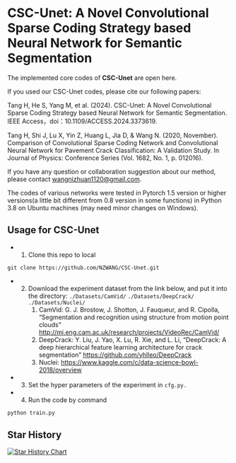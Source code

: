 # CSC-Unet: A Novel Convolutional Sparse Coding Strategy based Neural Network for Semantic Segmentation


The implemented core codes of **CSC-Unet** are open here. 

If you used our CSC-Unet codes, please cite our following papers: 

Tang H, He S, Yang M, et al. (2024). CSC-Unet: A Novel Convolutional Sparse Coding Strategy based Neural Network for Semantic Segmentation. IEEE Access，doi：10.1109/ACCESS.2024.3373619.

Tang H, Shi J, Lu X, Yin Z, Huang L, Jia D, & Wang N. (2020, November). Comparison of Convolutional Sparse Coding Network and Convolutional Neural Network for Pavement Crack Classification: A Validation Study. In Journal of Physics: Conference Series (Vol. 1682, No. 1, p. 012016). 

If you have any question or collaboration suggestion about our method, please contact wangnizhuan1120@gmail.com. 

The codes of various networks were tested in Pytorch 1.5 version or higher versions(a little bit different from 0.8 version in some functions) in Python 3.8 on Ubuntu machines (may need minor changes on Windows).

## Usage for CSC-Unet

- 1. Clone this repo to local

```
git clone https://github.com/NZWANG/CSC-Unet.git
```

 - 2. Download the experiment dataset from the link below, and put it into the directory: ```./Datasets/CamVid/```	```./Datasets/DeepCrack/```	```./Datasets/Nuclei/```
      1) CamVid: G. J. Brostow, J. Shotton, J. Fauqueur, and R. Cipolla,  “Segmentation and recognition using structure from motion point clouds” http://mi.eng.cam.ac.uk/research/projects/VideoRec/CamVid/
      2)  DeepCrack:   Y. Liu, J. Yao, X. Lu, R. Xie, and L. Li,  “DeepCrack: A deep hierarchical feature learning architecture for crack segmentation” https://github.com/yhlleo/DeepCrack
      3)  Nuclei: https://www.kaggle.com/c/data-science-bowl-2018/overview  
- 3. Set the hyper parameters of the experiment in `cfg.py.`

- 4. Run the code by command 

```bash
python train.py
```
## Star History

[![Star History Chart](https://api.star-history.com/svg?repos=NZWANG/CSC-Unet&type=Date)](https://star-history.com/#NZWANG/CSC-Unet&Date)
